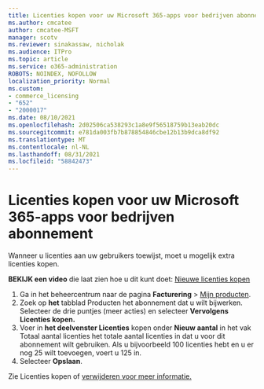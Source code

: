 ```yaml
---
title: Licenties kopen voor uw Microsoft 365-apps voor bedrijven abonnement
ms.author: cmcatee
author: cmcatee-MSFT
manager: scotv
ms.reviewer: sinakassaw, nicholak
ms.audience: ITPro
ms.topic: article
ms.service: o365-administration
ROBOTS: NOINDEX, NOFOLLOW
localization_priority: Normal
ms.custom:
- commerce_licensing
- "652"
- "2000017"
ms.date: 08/10/2021
ms.openlocfilehash: 2d02506ca538293c1a8e9f56518759b13eab20dc
ms.sourcegitcommit: e781da003fb7b878854846cbe12b13b9dca8df92
ms.translationtype: MT
ms.contentlocale: nl-NL
ms.lasthandoff: 08/31/2021
ms.locfileid: "58842473"
---
```

# <a name="how-to-buy-licenses-for-your-microsoft-365-apps-for-business-subscription"></a>Licenties kopen voor uw Microsoft 365-apps voor bedrijven abonnement

Wanneer u licenties aan uw gebruikers toewijst, moet u mogelijk extra licenties kopen.

**BEKIJK een video** die laat zien hoe u dit kunt doet: [Nieuwe licenties kopen](https://go.microsoft.com/fwlink/p/?linkid=2154857)
  
1. Ga in het beheercentrum naar de pagina **Facturering** > [Mijn producten](https://go.microsoft.com/fwlink/p/?linkid=842054).
2. Zoek op **het** tabblad Producten het abonnement dat u wilt bijwerken. Selecteer de drie puntjes (meer acties) en selecteer **Vervolgens Licenties kopen.**
3. Voer in **het deelvenster Licenties** kopen  onder **Nieuw aantal** in het vak Totaal aantal licenties het totale aantal licenties in dat u voor dit abonnement wilt gebruiken. Als u bijvoorbeeld 100 licenties hebt en u er nog 25 wilt toevoegen, voert u 125 in.
4. Selecteer **Opslaan**.

Zie Licenties kopen of [verwijderen voor meer informatie.](https://docs.microsoft.com/microsoft-365/commerce/licenses/buy-licenses)